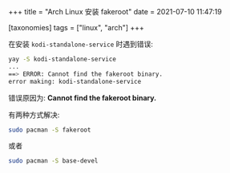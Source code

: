 +++
title = "Arch Linux 安装 fakeroot"
date = 2021-07-10 11:47:19

[taxonomies]
tags = ["linux", "arch"]
+++

在安装 `kodi-standalone-service` 时遇到错误:

``` bash
yay -S kodi-standalone-service
...
==> ERROR: Cannot find the fakeroot binary.
error making: kodi-standalone-service
```

错误原因为: **Cannot find the fakeroot binary.**

有两种方式解决:

``` bash
sudo pacman -S fakeroot
```

或者

``` bash
sudo pacman -S base-devel
```
